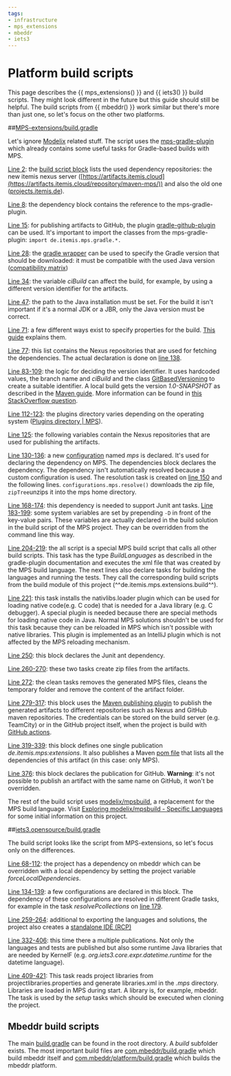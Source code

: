 ```yaml
---
tags:
- infrastructure
- mps_extensions
- mbeddr
- iets3
---
```


# Platform build scripts

This page describes the {{ mps_extensions() }} and {{ iets3() }} build scripts. They might look different in the future but this guide should still be helpful. The build scripts from {{ mbeddr() }} work
similar but there's more than just one, so let's focus on the other two platforms.

##[MPS-extensions/build.gradle](https://github.com/JetBrains/MPS-extensions/blob/master/build.gradle)

Let's ignore [Modelix](https://modelix.github.io/) related stuff. The script uses the [mps-gradle-plugin](https://github.com/mbeddr/mps-gradle-plugin) which already contains some useful tasks for Gradle-based builds with MPS.

[Line 2](https://github.com/JetBrains/MPS-extensions/blob/67e482fe58ea9568649af0a99b8671203019ae20/build.gradle#L2): the [build script block](https://github.com/mbeddr/mps-gradle-plugin) lists the used dependency repositories: the new itemis nexus server ([https://artifacts.itemis.cloud](https://artifacts.itemis.cloud/repository/maven-mps/)) and also the old one ([projects.itemis.de](https://projects.itemis.de/nexus/content/repositories/mbeddr)).

[Line 8](https://github.com/JetBrains/MPS-extensions/blob/67e482fe58ea9568649af0a99b8671203019ae20/build.gradle#L8): the dependency block contains the reference to the mps-gradle-plugin.

[Line 15](https://github.com/JetBrains/MPS-extensions/blob/67e482fe58ea9568649af0a99b8671203019ae20/build.gradle#L15): for publishing artifacts to GitHub, the plugin [gradle-github-plugin](https://github.com/riiid/gradle-github-plugin) can be used. It's important to import the classes from the mps-gradle-plugin: `import de.itemis.mps.gradle.*.`

[Line 28](https://github.com/JetBrains/MPS-extensions/blob/67e482fe58ea9568649af0a99b8671203019ae20/build.gradle#L28): the [gradle wrapper](https://docs.gradle.org/current/userguide/gradle_wrapper.html) can be used to specify the Gradle version that 
should be downloaded: it must be compatible with the used Java version ([compatibility matrix](https://docs.gradle.org/current/userguide/compatibility.html))

[Line 34](https://github.com/JetBrains/MPS-extensions/blob/67e482fe58ea9568649af0a99b8671203019ae20/build.gradle#L34): the variable *ciBuild* can affect the build, for example, by using a different version identifier for the artifacts.

[Line 47](https://github.com/JetBrains/MPS-extensions/blob/67e482fe58ea9568649af0a99b8671203019ae20/build.gradle#L47): the path
to the Java installation must be set. For the build it isn't important if it's a normal JDK or a JBR, only the Java version must
be correct.

[Line 71](https://github.com/JetBrains/MPS-extensions/blob/67e482fe58ea9568649af0a99b8671203019ae20/build.gradle#L71): a few different ways exist to specify properties for the build. [This guide](https://tomgregory.com/gradle-project-properties-best-practices/) explains them.

[Line 77](https://github.com/JetBrains/MPS-extensions/blob/67e482fe58ea9568649af0a99b8671203019ae20/build.gradle#L77): this list contains the Nexus repositories that are used for fetching the dependencies. The actual declaration is done on [line 138](https://github.com/JetBrains/MPS-extensions/blob/master/build.gradle#L138).

[Line 83-109](https://github.com/JetBrains/MPS-extensions/blob/67e482fe58ea9568649af0a99b8671203019ae20/build.gradle#L83): the logic for deciding the version identifier. It uses hardcoded values, the branch name and *ciBuild* and the class [GitBasedVersioning](https://github.com/mbeddr/mps-gradle-plugin/blob/9135418e30d9a5fe963d275410a91f3b595ddb7f/src/main/groovy/de/itemis/mps/gradle/GitBasedVersioning.groovy#L6) to create a suitable identifier. A local build gets the version *1.0-SNAPSHOT* as described in the [Maven guide](https://maven.apache.org/guides/getting-started/index.html#What_is_a_SNAPSHOT_version). More information can be found in [this StackOverflow question](https://stackoverflow.com/questions/5901378/what-exactly-is-a-maven-snapshot-and-why-do-we-need-it).

[Line 112-123](https://github.com/JetBrains/MPS-extensions/blob/67e482fe58ea9568649af0a99b8671203019ae20/build.gradle#L112): the plugins directory varies depending on the operating system ([Plugins directory | MPS](https://www.jetbrains.com/help/mps/directories-used-by-the-ide-to-store-settings-caches-plugins-and-logs.html#plugins-directory)).

[Line 125](https://github.com/JetBrains/MPS-extensions/blob/67e482fe58ea9568649af0a99b8671203019ae20/build.gradle#L125): the following variables contain the Nexus repositories that are used for publishing the artifacts.

[Line 130-136](https://github.com/JetBrains/MPS-extensions/blob/67e482fe58ea9568649af0a99b8671203019ae20/build.gradle#L130): a new [configuration](https://docs.gradle.org/current/dsl/org.gradle.api.artifacts.Configuration.html) named *mps* is declared. It's used for declaring the dependency on MPS. The dependencies block declares the dependency. The dependency isn't automatically resolved because a custom configuration is used. The resolution task is created on [line 150](https://github.com/JetBrains/MPS-extensions/blob/67e482fe58ea9568649af0a99b8671203019ae20/build.gradle#L150) and the following lines. `configurations.mps.resolve()` downloads the zip file, `zipTree`unzips it into the mps home directory.

[Line 168-174](https://github.com/JetBrains/MPS-extensions/blob/67e482fe58ea9568649af0a99b8671203019ae20/build.gradle#L168): this dependency is needed to support Junit ant tasks.
[Line 183-199](https://github.com/JetBrains/MPS-extensions/blob/67e482fe58ea9568649af0a99b8671203019ae20/build.gradle#L183): some system variables are set by prepending `-D` in front of the key-value pairs. These variables are actually declared in the build solution in the build script of the MPS project. They can be overridden from the command line this way.

[Line 204-219](https://github.com/JetBrains/MPS-extensions/blob/67e482fe58ea9568649af0a99b8671203019ae20/build.gradle#L204): the all script is a special MPS build script that calls all other build scripts. This task has the type *BuildLanguages* as described in the gradle-plugin documentation and executes the xml file that was created by the MPS build language. The next lines also declare tasks for building the languages and running the tests. They call the corresponding build scripts from the build module of this project (^^de.itemis.mps.extensions.build^^).

[Line 221](https://github.com/JetBrains/MPS-extensions/blob/67e482fe58ea9568649af0a99b8671203019ae20/build.gradle#L221): this task installs the nativlibs.loader plugin which can be used for loading native code(e.g. C code) that is needed for a Java library (e.g. C debugger). A special plugin is needed because there are special methods for loading native code in Java. Normal
MPS solutions shouldn't be used for this task because they can be reloaded in MPS which isn't possible with native libraries. This plugin is implemented as an IntelliJ plugin which is not affected by the MPS reloading mechanism.

[Line 250](https://github.com/JetBrains/MPS-extensions/blob/67e482fe58ea9568649af0a99b8671203019ae20/build.gradle#L250): this block declares the Junit ant dependency.

[Line 260-270](https://github.com/JetBrains/MPS-extensions/blob/67e482fe58ea9568649af0a99b8671203019ae20/build.gradle#L260): these two tasks create zip files from the artifacts.

[Line 272](https://github.com/JetBrains/MPS-extensions/blob/67e482fe58ea9568649af0a99b8671203019ae20/build.gradle#L272): the clean tasks removes the generated MPS files, cleans the temporary folder and remove the content of the artifact folder.

[Line 279-317](https://github.com/JetBrains/MPS-extensions/blob/67e482fe58ea9568649af0a99b8671203019ae20/build.gradle#L279): this block uses the [Maven publishing plugin](https://docs.gradle.org/current/userguide/publishing_maven.html) to publish the generated artifacts to different repositories such as Nexus and GitHub maven repositories. The credentials can be stored
on the build server (e.g. TeamCity) or in the GitHub project itself, when the project is build with [GitHub actions](https://docs.github.com/en/actions).

[Line 319-339](https://github.com/JetBrains/MPS-extensions/blob/67e482fe58ea9568649af0a99b8671203019ae20/build.gradle#L326): this block defines one single publication *de.itemis.mps:extensions*. It also publishes a Maven [pom file](https://maven.apache.org/pom.html) that lists all the dependencies of this artifact (in this case: only MPS).

[Line 376](https://github.com/JetBrains/MPS-extensions/blob/67e482fe58ea9568649af0a99b8671203019ae20/build.gradle#L376): this block declares the publication for GitHub. **Warning**: it's not possible to publish an artifact with the same name on GitHub, it won't be overridden.

The rest of the build script uses [modelix/mpsbuild](https://github.com/modelix/mpsbuild), a replacement for the MPS build language. Visit [Exploring modelix/mpsbuild - Specific Languages](https://specificlanguages.com/posts/2022-05/30-exploring-modelix-mpsbuild/) for some initial information on this project.

##[iets3.opensource/build.gradle](https://github.com/IETS3/iets3.opensource/blob/master/build.gradle)

The build script looks like the script from MPS-extensions, so let's focus only on the differences.

[Line 68-112](https://github.com/IETS3/iets3.opensource/blob/7f47230011022dc54e12daf3405c738fba3e5654/build.gradle#L68): the project has a dependency on mbeddr which can be overridden with a local dependency by setting the project variable *forceLocalDependencies*.

[Line 134-139](https://github.com/IETS3/iets3.opensource/blob/7f47230011022dc54e12daf3405c738fba3e5654/build.gradle#L134): a few configurations are declared in this block. The dependency of these configurations are resolved in different Gradle tasks, for example in the task *resolvePcollections* on [line 179](https://github.com/IETS3/iets3.opensource/blob/7f47230011022dc54e12daf3405c738fba3e5654/build.gradle#L179).

[Line 259-264](https://github.com/IETS3/iets3.opensource/blob/7f47230011022dc54e12daf3405c738fba3e5654/build.gradle#L259): additional to exporting the languages and solutions, the project also creates a [standalone IDE (RCP)](https://www.jetbrains.com/help/mps/building-standalone-ides-for-your-languages.html.)

[Line 332-406](https://github.com/IETS3/iets3.opensource/blob/7f47230011022dc54e12daf3405c738fba3e5654/build.gradle#L332): this time there a multiple publications. Not only the languages and tests are published but also some runtime Java libraries that are needed 
by KernelF (e.g. *org.iets3.core.expr.datetime.runtime* for the datetime language).

[Line 409-421](https://github.com/IETS3/iets3.opensource/blob/7f47230011022dc54e12daf3405c738fba3e5654/build.gradle#L409): This task reads project libraries from projectlibraries.properties and generate libraries.xml in the *.mps* directory. Libraries are loaded in MPS during start. A library is, for example, mbeddr. The task is used by the *setup* tasks which should be executed when cloning the project.

## Mbeddr build scripts

The main [build.gradle](https://github.com/mbeddr/mbeddr.core/blob/master/build.gradle) can be found in the root directory. A *build* subfolder exists. The most important build files are [com.mbeddr/build.gradle](https://github.com/mbeddr/mbeddr.core/blob/master/build/com.mbeddr/build.gradle) which build mbeddr itself and [com.mbeddr/platform/build.gradle](https://github.com/mbeddr/mbeddr.core/blob/master/build/com.mbeddr/platform/build.gradle) which builds the mbeddr platform.